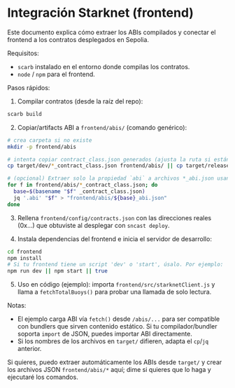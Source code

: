 # Integración Starknet (frontend)

Este documento explica cómo extraer los ABIs compilados y conectar el frontend a los contratos desplegados en Sepolia.

Requisitos:
- `scarb` instalado en el entorno donde compilas los contratos.
- `node` / `npm` para el frontend.

Pasos rápidos:

1) Compilar contratos (desde la raíz del repo):

```bash
scarb build
```

2) Copiar/artifacts ABI a `frontend/abis/` (comando genérico):

```bash
# crea carpeta si no existe
mkdir -p frontend/abis

# intenta copiar contract_class.json generados (ajusta la ruta si están en target/release o target/dev)
cp target/dev/*_contract_class.json frontend/abis/ || cp target/release/*_contract_class.json frontend/abis/ || true

# (opcional) Extraer solo la propiedad `abi` a archivos *_abi.json usando jq
for f in frontend/abis/*_contract_class.json; do
  base=$(basename "$f" _contract_class.json)
  jq '.abi' "$f" > "frontend/abis/${base}_abi.json"
done
```

3) Rellena `frontend/config/contracts.json` con las direcciones reales (0x...) que obtuviste al desplegar con `sncast deploy`.

4) Instala dependencias del frontend e inicia el servidor de desarrollo:

```bash
cd frontend
npm install
# Si tu frontend tiene un script 'dev' o 'start', úsalo. Por ejemplo:
npm run dev || npm start || true
```

5) Uso en código (ejemplo): importa `frontend/src/starknetClient.js` y llama a `fetchTotalBuoys()` para probar una llamada de solo lectura.

Notas:
- El ejemplo carga ABI vía `fetch()` desde `/abis/...` para ser compatible con bundlers que sirven contenido estático. Si tu compilador/bundler soporta `import` de JSON, puedes importar ABI directamente.
- Si los nombres de los archivos en `target/` difieren, adapta el `cp`/`jq` anterior.

Si quieres, puedo extraer automáticamente los ABIs desde `target/` y crear los archivos JSON `frontend/abis/*` aquí; dime si quieres que lo haga y ejecutaré los comandos.
